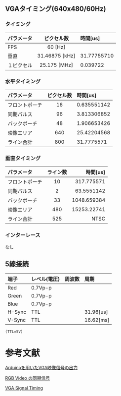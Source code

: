 ## VGAタイミング(640x480/60Hz)

### タイミング

|パラメータ|ピクセル数|時間[us]|
|:-|:-:|:-|
|FPS|60 [Hz]||
|垂直|31.46875 [kHz]|31.77755710|
|１ピクセル|25.175 [MHz]|0.039722|

### 水平タイミング

|パラメータ|ピクセル数|時間[us]|
|:-|:-:|:-|
|フロントポーチ|16|0.635551142|
|同期パルス|96|3.813306852|
|バックポーチ|48|1.906653426|
|映像エリア|640|25.42204568|
|ライン合計|800|31.7775571|

### 垂直タイミング

|パラメータ|ライン数|時間[us]|
|:-|:-:|-:|
|フロントポーチ|10|317.775571|
|同期パルス|2|63.5551142|
|バックポーチ|33|1048.659384|
|映像エリア|480|15253.22741|
|ライン合計|525|NTSC|

### インターレース

なし

## 5線接続

|端子|レベル(電圧)|周波数|周期|
|:-|:-|:-|:-|
|Red|0.7Vp-p|||
|Green|0.7Vp-p|||
|Blue|0.7Vp-p|||
|H-Sync|TTL||31.96[us]|
|V-Sync|TTL||16.62[ms]

``` (TTL=5V) ```

# 参考文献

[Arduinoを用いたVGA映像信号の出力](http://www.net.c.dendai.ac.jp/~anada/)

[RGB Video の同期信号](http://www.avis.ne.jp/~meteor/html/video-sync.html)

[VGA Signal Timing](http://tinyvga.com/vga-timing)
